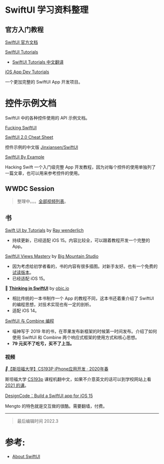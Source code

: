 # SwiftUI 学习资料整理

## 官方入门教程

[SwiftUI 官方文档](https://developer.apple.com/documentation/swiftui)

[SwiftUI Tutorials](https://developer.apple.com/tutorials/swiftui)

- [SwiftUI Tutorials 中文翻译](https://github.com/WillieWangWei/SwiftUI-Tutorials/wiki)

[iOS App Dev Tutorials](https://developer.apple.com/tutorials/app-dev-training)

一个更加完整的 SwiftUI App 开发项目。

# 控件示例文档

SwiftUI 中的各种控件使用的 API 示例文档。

[Fucking SwiftUI](https://fuckingswiftui.com/)

[SwiftUI 2.0 Cheat Sheet](https://github.com/SimpleBoilerplates/SwiftUI-Cheat-Sheet)

控件示例的中文版 [Jinxiansen/SwiftUI](https://github.com/Jinxiansen/SwiftUI/blob/master/README_CN.md)

[SwiftUI By Example](https://www.hackingwithswift.com/quick-start/swiftui)

Hacking Swift  一个入门级完整 App 开发教程，因为对每个控件的使用单独列了一篇文章，也可以用来参考控件的使用。

## WWDC Session

> 整理中。。。[全部视频列表](https://www.wolai.com/d81ohgu39jPgME7ZCEmSEX)。

## 书

[Swift UI by Tutorials](https://store.raywenderlich.com/products/swiftui-by-tutorials) by [Ray wenderlich](https://www.raywenderlich.com/)

- 持续更新，已经适配 iOS 15。内容比较全，可以跟着教程开发一个完整的 App。

[SwiftUI Views Mastery](https://www.bigmountainstudio.com/views-15) by [Big Mountain Studio](https://twitter.com/bigmtnstudio)

- 因为考虑给初学者看的，书的内容有很多插图。对新手友好。也有一个免费的[试读版本](https://www.bigmountainstudio.com/view/downloads/free-swiftui-book)。
- 已经适配 iOS 15。

🌟 [**Thinking in SwiftUI**](https://objccn.io/products/thinking-in-swiftui) by [objc.io](https://www.objc.io/)

- 相比传统的一本书制作一个 App 的教程不同，这本书还着重介绍了 SwiftUI 的编程思想，对技术实现也有一定的剖析。
- 适配 iOS 14。

[SwiftUI 与 Combine 编程](https://objccn.io/products/swift-ui)

- 喵神写于 2019 年的书，在苹果发布新框架的时候第一时间发布。介绍了如何使用 SwiftUI 和 Combine 两个响应式框架的使用方式和核心思想。
- **79 元买不了吃亏，买不了上当。**

### 视频

*🌟*[【斯坦福大学】CS193P iPhone应用开发 · 2020年春](https://www.bilibili.com/video/BV14z4y1d7b4)

斯坦福大学 [CS193p](https://cs193p.sites.stanford.edu/) 课程机翻中文，如果不介意英文的话可以到学校网站上看 [2021 的课](https://cs193p.sites.stanford.edu/)。

[DesignCode：Build a SwiftUI app for iOS 15](https://designcode.io/swiftui-ios15)

Mengto 的特色就是交互做的很酷。需要翻墙，付费。

----

> 最后编辑时间 2022.3

# 参考:

- [About SwiftUI](https://github.com/Juanpe/About-SwiftUI)

